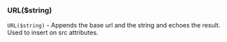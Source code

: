 ### URL($string)


`URL($string)` - Appends the base url and the string and echoes the result. Used to insert on src attributes.

